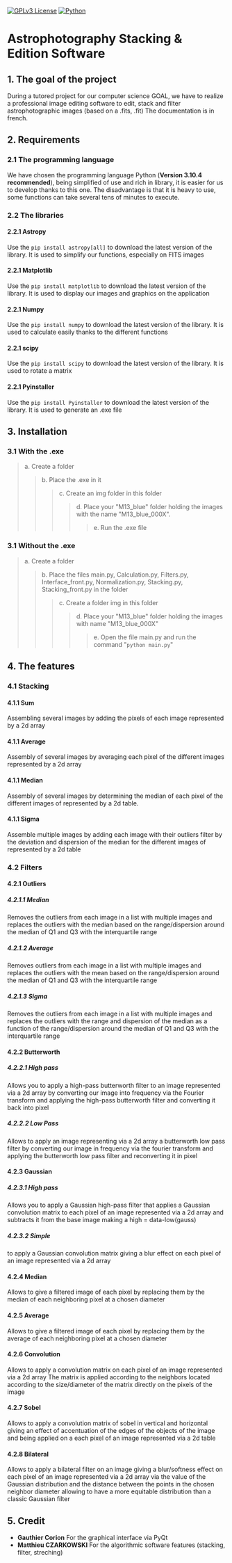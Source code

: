 
[![GPLv3 License](https://img.shields.io/badge/License-GPL%20v3-yellow.svg)](https://opensource.org/licenses/) [![Python](https://camo.githubusercontent.com/44da37f0f02bf104f0650fa5f2c754ed3f6166066c9210f31bacb9e63d60736e/68747470733a2f2f696d672e736869656c64732e696f2f707970692f707976657273696f6e732f70796261646765732e737667)](https://www.python.org/downloads/)
# Astrophotography Stacking &amp; Edition Software


## 1. The goal of the project
During a tutored project for our computer science GOAL, we have to realize a professional image editing software to edit, stack and filter astrophotographic images (based on a .fits, .fit)
The documentation is in french.

## 2. Requirements
### 2.1 The programming language
We have chosen the programming language Python (**Version 3.10.4 recommended**), being simplified of use and rich in library, it is easier for us to develop thanks to this one. The disadvantage is that it is heavy to use, some functions can take several tens of minutes to execute.
### 2.2 The libraries
#### 2.2.1 Astropy
Use the ``pip install astropy[all]`` to download the latest version of the library. It is used to simplify our functions, especially on FITS images 
#### 2.2.1 Matplotlib
Use the ``pip install matplotlib`` to download the latest version of the library. It is used to display our images and graphics on the application
#### 2.2.1 Numpy
Use the ``pip install numpy`` to download the latest version of the library. It is used to calculate easily thanks to the different functions
#### 2.2.1 scipy
Use the ``pip install scipy`` to download the latest version of the library. It is used to rotate a matrix
#### 2.2.1 Pyinstaller
Use the ``pip install Pyinstaller`` to download the latest version of the library. It is used to generate an .exe file
## 3. Installation
### 3.1 With the .exe
> a. Create a folder
>> b. Place the .exe in it
>>> c. Create an img folder in this folder
>>>> d. Place your "M13_blue" folder holding the images with the name "M13_blue_000X".
>>>>> e. Run the .exe file

### 3.1 Without the .exe
> a. Create a folder
>> b. Place the files main.py, Calculation.py, Filters.py, Interface_front.py, Normalization.py, Stacking.py, Stacking_front.py in the folder
>>> c. Create a folder img in this folder
>>>> d. Place your "M13_blue" folder holding the images with name "M13_blue_000X"
>>>>> e. Open the file main.py and run the command "``python main.py``"

## 4. The features
### 4.1 Stacking
#### 4.1.1 Sum
Assembling several images by adding the pixels of each image represented by a 2d array
#### 4.1.1 Average
Assembly of several images by averaging each pixel of the different images represented by a 2d array
#### 4.1.1 Median
Assembly of several images by determining the median of each pixel of the different images of represented by a 2d table.
#### 4.1.1 Sigma
Assemble multiple images by adding each image with their outliers filter by the deviation and dispersion of the median for the different images of represented by a 2d table
### 4.2 Filters
#### 4.2.1 Outliers
##### 4.2.1.1 Median
Removes the outliers from each image in a list with multiple images and replaces the outliers with the median based on the range/dispersion around the median of Q1 and Q3 with the interquartile range
##### 4.2.1.2 Average
Removes outliers from each image in a list with multiple images and replaces the outliers with the mean based on the range/dispersion around the median of Q1 and Q3 with the interquartile range
##### 4.2.1.3 Sigma
Removes the outliers from each image in a list with multiple images and replaces the outliers with the range and dispersion of the median as a function of the range/dispersion around the median of Q1 and Q3 with the interquartile range

#### 4.2.2 Butterworth
##### 4.2.2.1 High pass
Allows you to apply a high-pass butterworth filter to an image represented via a 2d array by converting our image into frequency via the Fourier transform and applying the high-pass butterworth filter and converting it back into pixel
##### 4.2.2.2 Low Pass
Allows to apply an image representing via a 2d array a butterworth low pass filter by converting our image in frequency via the fourier transform and applying the butterworth low pass filter and reconverting it in pixel
#### 4.2.3 Gaussian
##### 4.2.3.1 High pass
Allows you to apply a Gaussian high-pass filter that applies a Gaussian convolution matrix to each pixel of an image represented via a 2d array and subtracts it from the base image making a high = data-low(gauss)
##### 4.2.3.2 Simple
to apply a Gaussian convolution matrix giving a blur effect on each pixel of an image represented via a 2d array

#### 4.2.4 Median
Allows to give a filtered image of each pixel by replacing them by the median of each neighboring pixel at a chosen diameter 
#### 4.2.5 Average
Allows to give a filtered image of each pixel by replacing them by the average of each neighboring pixel at a chosen diameter 
#### 4.2.6 Convolution
Allows to apply a convolution matrix on each pixel of an image represented via a 2d array The matrix is applied according to the neighbors located according to the size/diameter of the matrix directly on the pixels of the image
#### 4.2.7 Sobel
Allows to apply a convolution matrix of sobel in vertical and horizontal giving an effect of accentuation of the edges of the objects of the image and being applied on a each pixel of an image represented via a 2d table
#### 4.2.8 Bilateral
Allows to apply a bilateral filter on an image giving a blur/softness effect on each pixel of an image represented via a 2d array via the value of the Gaussian distribution and the distance between the points in the chosen neighbor diameter allowing to have a more equitable distribution than a classic Gaussian filter

## 5. Credit
- **Gauthier Corion** For the graphical interface via PyQt
- **Matthieu CZARKOWSKI** For the algorithmic software features (stacking, filter, streching)
